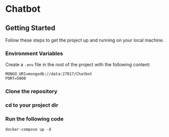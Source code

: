 # Chatbot

## Getting Started

Follow these steps to get the project up and running on your local machine.

### Environment Variables

Create a `.env` file in the root of the project with the following content:

```env
MONGO_URI=mongodb://data:27017/Chatbot
PORT=5000
```

### Clone the repository

### cd to your project dir

### Run the following code 
```
docker-compose up -d
```

